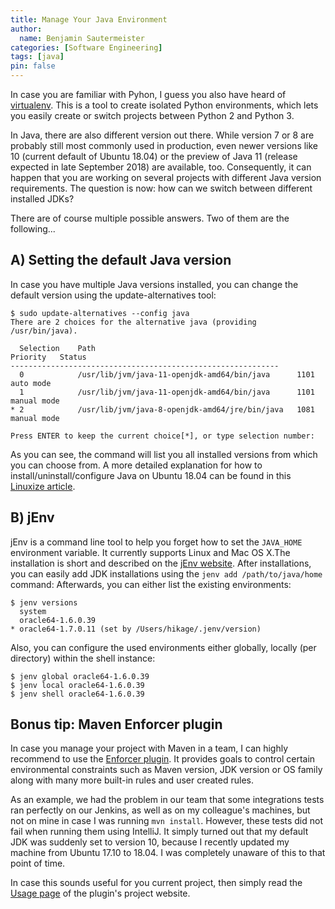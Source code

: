 ```yaml
---
title: Manage Your Java Environment
author:
  name: Benjamin Sautermeister
categories: [Software Engineering]
tags: [java]
pin: false
---
```


In case you are familiar with Pyhon, I guess you also have heard of [virtualenv](https://virtualenv.pypa.io/). This is a tool to create isolated
Python environments, which lets you easily create or switch projects between Python 2 and Python 3.

In Java, there are also different version out there. While version 7 or 8 are probably still most commonly used in production,
even newer versions like 10 (current default of Ubuntu 18.04) or the preview of Java 11 (release expected in late September 2018)
are available, too. Consequently, it can happen that you are working on several projects with different Java version requirements. 
The question is now: how can we switch between different installed JDKs?

There are of course multiple possible answers. Two of them are the following...

## A) Setting the default Java version

In case you have multiple Java versions installed, you can change the default version using the update-alternatives tool:

```console
$ sudo update-alternatives --config java
There are 2 choices for the alternative java (providing /usr/bin/java).

  Selection    Path                                            Priority   Status
------------------------------------------------------------
  0            /usr/lib/jvm/java-11-openjdk-amd64/bin/java      1101      auto mode
  1            /usr/lib/jvm/java-11-openjdk-amd64/bin/java      1101      manual mode
* 2            /usr/lib/jvm/java-8-openjdk-amd64/jre/bin/java   1081      manual mode

Press ENTER to keep the current choice[*], or type selection number:
```

As you can see, the command will list you all installed versions from which you can choose from.
A more detailed explanation for how to install/uninstall/configure Java on Ubuntu 18.04 can be found in this  [Linuxize article](https://linuxize.com/post/install-java-on-ubuntu-18-04/).

## B) jEnv

jEnv is a command line tool to help you forget how to set the `JAVA_HOME` environment variable.
It currently supports Linux and Mac OS X.The installation is short and described on the [jEnv website](http://www.jenv.be/). 
After installations, you can easily add JDK installations using the `jenv add /path/to/java/home` command:
Afterwards, you can either list the existing environments:

```console
$ jenv versions
  system
  oracle64-1.6.0.39
* oracle64-1.7.0.11 (set by /Users/hikage/.jenv/version)
```

Also, you can configure the used environments either globally, locally (per directory) within the shell instance:

```console
$ jenv global oracle64-1.6.0.39
$ jenv local oracle64-1.6.0.39
$ jenv shell oracle64-1.6.0.39
```

## Bonus tip: Maven Enforcer plugin

In case you manage your project with Maven in a team, I can highly recommend to use the
[Enforcer plugin](https://maven.apache.org/enforcer/maven-enforcer-plugin/). It provides goals to control certain environmental
constraints such as Maven version, JDK version or OS family along with many more built-in rules and user created rules.

As an example, we had the problem in our team that some integrations tests ran perfectly on our Jenkins, 
as well as on my colleague's machines, but not on mine in case I was running `mvn install`. 
However, these tests did not fail when running them using IntelliJ. It simply turned out that my default JDK
was suddenly set to version 10, because I recently updated my machine from Ubuntu 17.10 to 18.04. 
I was completely unaware of this to that point of time.

In case this sounds useful for you current project, then simply read the
[Usage page](https://maven.apache.org/enforcer/maven-enforcer-plugin/usage.html) of the plugin's project website.